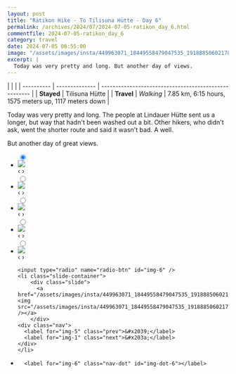 ```yaml
---
layout: post
title: "Rätikon Hike - To Tilisuna Hütte - Day 6"
permalink: /archives/2024/07/2024-07-05-ratikon_day_6.html
commentfile: 2024-07-05-ratikon_day_6
category: travel
date: 2024-07-05 06:55:00
image: "/assets/images/insta/449963071_18449558479047535_1918885060217894773_n_18001785416396856.jpg"
excerpt: |
  Today was very pretty and long. But another day of views.
---
```


|            |                |
| ---------- | -------------- | ----------------------------------------------------- |
| **Stayed** | Tilisuna Hütte |
| **Travel** | _Walking_      | 7.85 km, 6:15 hours, 1575 meters up, 1117 meters down |

Today was very pretty and long. The people at Lindauer Hütte sent us a longer, but way that hadn't been washed out a bit. Other hikers, who didn't ask, went the shorter route and said it wasn't bad. A well.

But another day of great views.

<ul class="slides">
    <input type="radio" name="radio-btn" id="img-1" checked="checked" />
    <li class="slide-container">
        <div class="slide">
          <a href="/assets/images/insta/449959288_18449558488047535_1641359349760119420_n_18044282071880719.jpg"><img src="/assets/images/insta/449959288_18449558488047535_1641359349760119420_n_18044282071880719.jpg" /></a>
        </div>
    <div class="nav">
      <label for="img-6" class="prev">&#x2039;</label>
      <label for="img-2" class="next">&#x203a;</label>
    </div>
    </li>
        <input type="radio" name="radio-btn" id="img-2"  />
    <li class="slide-container">
        <div class="slide">
          <a href="/assets/images/insta/449929243_18449558533047535_7268780355030116909_n_18111291337361122.jpg"><img src="/assets/images/insta/449929243_18449558533047535_7268780355030116909_n_18111291337361122.jpg" /></a>
        </div>
    <div class="nav">
      <label for="img-1" class="prev">&#x2039;</label>
      <label for="img-3" class="next">&#x203a;</label>
    </div>
    </li>
        <input type="radio" name="radio-btn" id="img-3"  />
    <li class="slide-container">
        <div class="slide">
          <a href="/assets/images/insta/449953920_18449558509047535_4389988956990626314_n_17859434781191846.jpg"><img src="/assets/images/insta/449953920_18449558509047535_4389988956990626314_n_17859434781191846.jpg" /></a>
        </div>
    <div class="nav">
      <label for="img-2" class="prev">&#x2039;</label>
      <label for="img-4" class="next">&#x203a;</label>
    </div>
    </li>
        <input type="radio" name="radio-btn" id="img-4"  />
    <li class="slide-container">
        <div class="slide">
          <a href="/assets/images/insta/449979664_18449558524047535_5625235807239935472_n_18028808504145706.jpg"><img src="/assets/images/insta/449979664_18449558524047535_5625235807239935472_n_18028808504145706.jpg" /></a>
        </div>
    <div class="nav">
      <label for="img-3" class="prev">&#x2039;</label>
      <label for="img-5" class="next">&#x203a;</label>
    </div>
    </li>
        <input type="radio" name="radio-btn" id="img-5"  />
    <li class="slide-container">
        <div class="slide">
          <a href="/assets/images/insta/449953807_18449558548047535_6918761379657497743_n_18001429700402773.jpg"><img src="/assets/images/insta/449953807_18449558548047535_6918761379657497743_n_18001429700402773.jpg" /></a>
        </div>
    <div class="nav">
      <label for="img-4" class="prev">&#x2039;</label>
      <label for="img-6" class="next">&#x203a;</label>
    </div>
    </li>
    
    <input type="radio" name="radio-btn" id="img-6" />
    <li class="slide-container">
        <div class="slide">
          <a href="/assets/images/insta/449963071_18449558479047535_1918885060217894773_n_18001785416396856.jpg"><img src="/assets/images/insta/449963071_18449558479047535_1918885060217894773_n_18001785416396856.jpg" /></a>
        </div>
    <div class="nav">
      <label for="img-5" class="prev">&#x2039;</label>
      <label for="img-1" class="next">&#x203a;</label>
    </div>
    </li>
			
<li class="nav-dots">
      <label for="img-1" class="nav-dot" id="img-dot-1"></label>
      <label for="img-2" class="nav-dot" id="img-dot-2"></label>
      <label for="img-3" class="nav-dot" id="img-dot-3"></label>
      <label for="img-4" class="nav-dot" id="img-dot-4"></label>
      <label for="img-5" class="nav-dot" id="img-dot-5"></label>

      <label for="img-6" class="nav-dot" id="img-dot-6"></label>

</li>
</ul>
